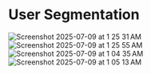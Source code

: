 # User Segmentation
![Screenshot 2025-07-09 at 1 25 31 AM](https://github.com/user-attachments/assets/5e71cb80-28d4-468a-a00b-509dde375253)
![Screenshot 2025-07-09 at 1 25 55 AM](https://github.com/user-attachments/assets/d43f264a-8401-45cc-aa4c-59f33e4d8412)
![Screenshot 2025-07-09 at 1 04 35 AM](https://github.com/user-attachments/assets/18af2d67-a008-45a5-a1ce-02fbcd243640)
![Screenshot 2025-07-09 at 1 05 13 AM](https://github.com/user-attachments/assets/7bdc45db-bccb-43a5-8794-7fa11c9bf48f)
